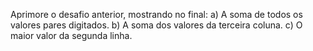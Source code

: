 Aprimore o desafio anterior, mostrando no final:
a) A soma de todos os valores pares digitados.
b) A soma dos valores da terceira coluna.
c) O maior valor da segunda linha.